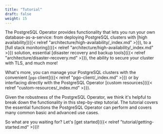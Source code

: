 ```yaml
---
title: "Tutorial"
draft: false
weight: 15
---
```


The PostgreSQL Operator provides functionality that lets you run your own database-as-a-service: from deploying PostgreSQL clusters with [high availability]({{< relref "architecture/high-availability/_index.md" >}}), to a [full stack monitoring]({{< relref "architecture/high-availability/_index.md" >}}) solution, essential [disaster recovery and backup tools]({{< relref "architecture/disaster-recovery.md" >}}), the ability to secure your cluster with TLS, and much more!

What's more, you can manage your PostgreSQL clusters with the convenient [`pgo` client]({{< relref "pgo-client/_index.md" >}}) or by interfacing directly with the PostgreSQL Operator [custom resources]({{< relref "custom-resources/_index.md" >}}).

Given the robustness of the PostgreSQL Operator, we think it's helpful to break down the functionality in this step-by-step tutorial. The tutorial covers the essential functions the PostgreSQL Operator can perform and covers many common basic and advanced use cases.

So what are you waiting for? Let's [get started]({{< relref "tutorial/getting-started.md" >}})!
